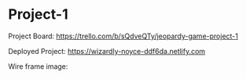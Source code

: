 # Project-1

Project Board: https://trello.com/b/sQdveQTy/jeopardy-game-project-1

Deployed Project: https://wizardly-noyce-ddf6da.netlify.com

Wire frame image: 


